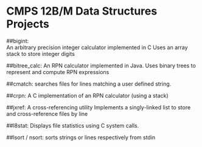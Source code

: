 CMPS 12B/M Data Structures Projects
==================

##bigint:  
  An arbitrary precision integer calculator implemented in C
  Uses an array stack to store integer digits

##bitree_calc:
  An RPN calculator implemented in Java.
  Uses binary trees to represent and compute RPN expressions

##cmatch: 
  searches files for lines matching a user defined string.

##crpn:
  A C implementation of an RPN calculator (using a stack)

##jxref:
  A cross-referencing utility
  Implements a singly-linked list to store and cross-reference files by line

##l8stat:
  Displays file statistics using C system calls.

##lsort / nsort:
  sorts strings or lines respectively from stdin